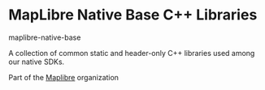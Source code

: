 # MapLibre Native Base C++ Libraries

maplibre-native-base

A collection of common static and header-only C++ libraries used among our native SDKs.

Part of the [Maplibre](maplibre.org) organization
